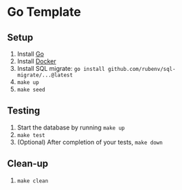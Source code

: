 # Go Template

## Setup

1. Install [Go](https://go.dev/)
1. Install [Docker](https://www.docker.com/)
1. Install SQL migrate: `go install github.com/rubenv/sql-migrate/...@latest`
1. `make up`
1. `make seed`

## Testing

1. Start the database by running `make up`
1. `make test`
1. (Optional) After completion of your tests, `make down`

## Clean-up

1. `make clean`

